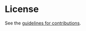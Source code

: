# License

See the
[guidelines for contributions](https://github.com/paullouisageneau/draft-ageneau-ccwg-ndtc/blob/main/CONTRIBUTING.md).
